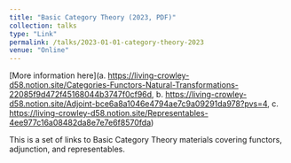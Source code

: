 ```yaml
---
title: "Basic Category Theory (2023, PDF)"
collection: talks
type: "Link"
permalink: /talks/2023-01-01-category-theory-2023
venue: "Online"
---
```


[More information here](a. https://living-crowley-d58.notion.site/Categories-Functors-Natural-Transformations-22085f9d472f45168044b3747f0cf96d, b. https://living-crowley-d58.notion.site/Adjoint-bce6a8a1046e4794ae7c9a09291da978?pvs=4, c. https://living-crowley-d58.notion.site/Representables-4ee977c16a08482da8e7e7e6f8570fda)

This is a set of links to Basic Category Theory materials covering functors, adjunction, and representables.
